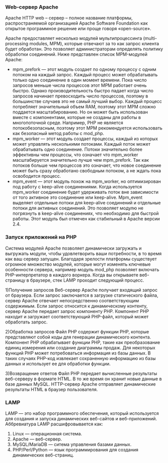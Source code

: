 
###  Web-сервер Apache
Apache HTTP web – сервер – полное название платформы, распространяемой организацией Apache Software Foundation как открытое программное решение или проще говоря «open-source».

Apache предоставляет несколько модулей мультипроцессинга (multi-processing modules, MPM), которые отвечают за то как запрос клиента будет обработан. Это позволяет администраторам определять политику обработки соединений. Ниже представлен список MPM-модулей Apache:

- mpm_prefork — этот модуль создает по одному процессу с одним потоком на каждый запрос. Каждый процесс может обрабатывать только одно соединение в один момент времени. Пока число запросов меньше числа процессов этот MPM работает очень быстро. Однако производительность быстро падает когда число запросов начинает превосходить число процессов, поэтому в большинстве случаев это не самый лучший выбор. Каждый процесс потребляет значительный объем RAM, поэтому этот MPM сложно поддается масштабированию. Но он может быть использован вместе с компонентами, которые не созданы для работы в многопоточной среде. Например, PHP не является потокобезопасным, поэтому этот MPM рекомендуется использовать как безопасный метод работы с mod_php.
- mpm_worker — этот модуль создает процессы, каждый из которых может управлять несколькими потоками. Каждый поток может обрабатывать одно соединение. Потоки значительно более эффективны чем процессы, что означает что mpm_worker масштабируется значительно лучше чем mpm_prefork. Так как потоков больше чем процессов это означает, что новое соединение может быть сразу обработано свободным потоком, а не ждать пока освободится процесс.
- mpm_event — этот модуль похож на mpm_worker, но оптимизирован под работу с keep-alive соединениями. Когда используется mpm_worker соединение будет удерживать поток вне зависимости от того активное это соединение или keep-alive. Mpm_event выделяет отдельные потоки для keep-alive соединений и отдельные потоки для активных соединений. Это позволяет модулю не погрязнуть в keep-alive соединениях, что необходимо для быстрой работы. Этот модуль был отмечен как стабильный в Apache версии 2.4.

### Запуск приложений на PHP
Система модулей Apache позволяет динамически загружать и выгружать модули, чтобы удовлетворить ваши потребности, в то время как ваш сервер запущен. Благодаря зрелости платформы существует огромное множество модулей, которые могут изменять ключевые особенности сервера, например модуль mod_php позволяет включать PHP-интерпретатор в каждого воркера.
Когда вы открываете веб-страницу в браузере, стек LAMP проходит следующий процесс.

1)Получение запросов
Веб-сервер Apache получает входящий запрос от браузера. Если запрос заключается в загрузке статического файла, сервер Apache отвечает непосредственно соответствующим содержимым. Если запрос относится к динамическому контенту, сервер Apache передает запрос компоненту PHP. Компонент PHP находит и загружает соответствующий PHP-файл, который может обработать запрос.

2)Обработка запросов
Файл PHP содержит функции PHP, которые представляют собой коды для генерации динамического контента. Компонент PHP обрабатывает функции PHP, такие как преобразование единиц измерения или создание диаграммы продаж. Для некоторых функций PHP может потребоваться информация из базы данных. В таких случаях PHP-код извлекает сохраненную информацию из базы данных и использует ее для обработки функции. 

3)Возвращение ответов
Файл PHP передает вычисленные результаты веб-серверу в формате HTML. В то же время он хранит новые данные в базе данных MySQL. HTTP-сервер Apache отправляет динамические результаты HTML в браузер пользователя.

### LAMP
LAMP — это набор программного обеспечения, который используется для создания и запуска динамических веб-сайтов и веб-приложений. Аббревиатура LAMP расшифровывается как:

1. Linux — операционная система.
2. Apache — веб-сервер.
3. MySQL/MariaDB — ситема управления базами данных.
4. PHP/Perl/Python — язык программирования для создания динамических веб-страниц.